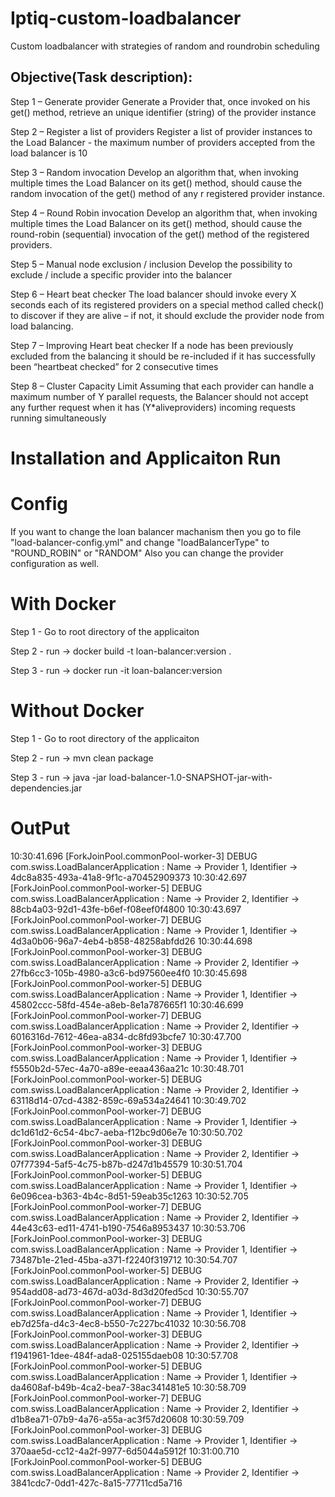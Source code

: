 

# Iptiq-custom-loadbalancer
Custom loadbalancer with strategies of random and roundrobin scheduling

Objective(Task description):
----------------------------
Step 1 – Generate provider
  Generate a Provider that, once invoked on his get() method, retrieve an unique identifier (string) of the provider instance
  
Step 2 – Register a list of providers
  Register a list of provider instances to the Load Balancer - the maximum number of providers accepted from the load balancer is 10
  
Step 3 – Random invocation
  Develop an algorithm that, when invoking multiple times the Load Balancer on its get() method, should cause the random invocation of the get() method of any    r   registered provider instance.
  
Step 4 – Round Robin invocation
  Develop an algorithm that, when invoking multiple times the Load Balancer on its get() method, should cause the round-robin (sequential) invocation of the get()     method of the registered providers.
  
Step 5 – Manual node exclusion / inclusion
  Develop the possibility to exclude / include a specific provider into the balancer

Step 6 – Heart beat checker
  The load balancer should invoke every X seconds each of its registered providers on a special method called check() to discover if they are alive – if not, it       should exclude the provider node from load balancing.

Step 7 – Improving Heart beat checker
  If a node has been previously excluded from the balancing it should be re-included if it has successfully been “heartbeat checked” for 2 consecutive times

Step 8 – Cluster Capacity Limit
  Assuming that each provider can handle a maximum number of Y parallel requests, the Balancer should not accept any further request when it has (Y*aliveproviders)   incoming requests running simultaneously


# Installation and Applicaiton Run
# Config
If you want to change the loan balancer machanism then you go to file "load-balancer-config.yml" and change "loadBalancerType" to "ROUND_ROBIN" or "RANDOM"
Also you can change the provider configuration as well. 

# With Docker
Step 1 - Go to root directory of the applicaiton

Step 2 -  run -> docker build -t loan-balancer:version .

Step 3 -  run -> docker run -it loan-balancer:version

# Without Docker
Step 1 - Go to root directory of the applicaiton

Step 2 - run -> mvn clean package

Step 3 - run -> java -jar load-balancer-1.0-SNAPSHOT-jar-with-dependencies.jar


# OutPut 

10:30:41.696 [ForkJoinPool.commonPool-worker-3] DEBUG com.swiss.LoadBalancerApplication : Name -> Provider 1, Identifier -> 4dc8a835-493a-41a8-9f1c-a70452909373
10:30:42.697 [ForkJoinPool.commonPool-worker-5] DEBUG com.swiss.LoadBalancerApplication : Name -> Provider 2, Identifier -> 88cb4a03-92d1-43fe-b6ef-f08eef0f4800
10:30:43.697 [ForkJoinPool.commonPool-worker-7] DEBUG com.swiss.LoadBalancerApplication : Name -> Provider 1, Identifier -> 4d3a0b06-96a7-4eb4-b858-48258abfdd26
10:30:44.698 [ForkJoinPool.commonPool-worker-3] DEBUG com.swiss.LoadBalancerApplication : Name -> Provider 2, Identifier -> 27fb6cc3-105b-4980-a3c6-bd97560ee4f0
10:30:45.698 [ForkJoinPool.commonPool-worker-5] DEBUG com.swiss.LoadBalancerApplication : Name -> Provider 1, Identifier -> 45802ccc-58fd-454e-a8eb-8e1a787665f1
10:30:46.699 [ForkJoinPool.commonPool-worker-7] DEBUG com.swiss.LoadBalancerApplication : Name -> Provider 2, Identifier -> 6016316d-7612-46ea-a834-dc8fd93bcfe7
10:30:47.700 [ForkJoinPool.commonPool-worker-3] DEBUG com.swiss.LoadBalancerApplication : Name -> Provider 1, Identifier -> f5550b2d-57ec-4a70-a89e-eeaa436aa21c
10:30:48.701 [ForkJoinPool.commonPool-worker-5] DEBUG com.swiss.LoadBalancerApplication : Name -> Provider 2, Identifier -> 63118d14-07cd-4382-859c-69a534a24641
10:30:49.702 [ForkJoinPool.commonPool-worker-7] DEBUG com.swiss.LoadBalancerApplication : Name -> Provider 1, Identifier -> dc1d61d2-6c54-4bc7-aeba-f12bc9d06e7e
10:30:50.702 [ForkJoinPool.commonPool-worker-3] DEBUG com.swiss.LoadBalancerApplication : Name -> Provider 2, Identifier -> 07f77394-5af5-4c75-b87b-d247d1b45579
10:30:51.704 [ForkJoinPool.commonPool-worker-5] DEBUG com.swiss.LoadBalancerApplication : Name -> Provider 1, Identifier -> 6e096cea-b363-4b4c-8d51-59eab35c1263
10:30:52.705 [ForkJoinPool.commonPool-worker-7] DEBUG com.swiss.LoadBalancerApplication : Name -> Provider 2, Identifier -> 44e43c63-ed11-4741-b190-7546a8953437
10:30:53.706 [ForkJoinPool.commonPool-worker-3] DEBUG com.swiss.LoadBalancerApplication : Name -> Provider 1, Identifier -> 73487b1e-21ed-45ba-a371-f2240f319712
10:30:54.707 [ForkJoinPool.commonPool-worker-5] DEBUG com.swiss.LoadBalancerApplication : Name -> Provider 2, Identifier -> 954add08-ad73-467d-a03d-8d3d20fed5cd
10:30:55.707 [ForkJoinPool.commonPool-worker-7] DEBUG com.swiss.LoadBalancerApplication : Name -> Provider 1, Identifier -> eb7d25fa-d4c3-4ec8-b550-7c227bc41032
10:30:56.708 [ForkJoinPool.commonPool-worker-3] DEBUG com.swiss.LoadBalancerApplication : Name -> Provider 2, Identifier -> f1941961-1dee-484f-ada8-025155daeb08
10:30:57.708 [ForkJoinPool.commonPool-worker-5] DEBUG com.swiss.LoadBalancerApplication : Name -> Provider 1, Identifier -> da4608af-b49b-4ca2-bea7-38ac341481e5
10:30:58.709 [ForkJoinPool.commonPool-worker-7] DEBUG com.swiss.LoadBalancerApplication : Name -> Provider 2, Identifier -> d1b8ea71-07b9-4a76-a55a-ac3f57d20608
10:30:59.709 [ForkJoinPool.commonPool-worker-3] DEBUG com.swiss.LoadBalancerApplication : Name -> Provider 1, Identifier -> 370aae5d-cc12-4a2f-9977-6d5044a5912f
10:31:00.710 [ForkJoinPool.commonPool-worker-5] DEBUG com.swiss.LoadBalancerApplication : Name -> Provider 2, Identifier -> 3841cdc7-0dd1-427c-8a15-77711cd5a716
